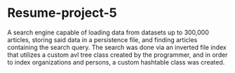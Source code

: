 # Resume-project-5
A search engine capable of loading data from datasets up to 300,000 articles, storing said data in a persistence file, and finding articles containing the search query.
The search was done via an inverted file index that utilizes a custom avl tree class created by the programmer, and in order to index organizations and persons, a custom hashtable class was created.
